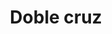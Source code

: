 ---
title: Doble cruz
date: 
draft: false

# descripcion
description : Aro de plata colgante doble cruz semi rígido

materials: Plata 925

color: Plateado

dimensions: 6,7cm

code: 01-01-0019

type: "Aros"

categories: []

# Images
# first image will be shown in the product page
images:
  # - image: "images/path_to_image"
  # La ubicacion de las imagenes es imagenes/Aros/Aros.Colgantes/01-01-0019-doble-cruz
  - image: "./images/aros/colgantes/01-01-0019-doble-cruz_a.jpeg"
  - image: "./images/aros/colgantes/01-01-0019-doble-cruz_b.jpeg"
---